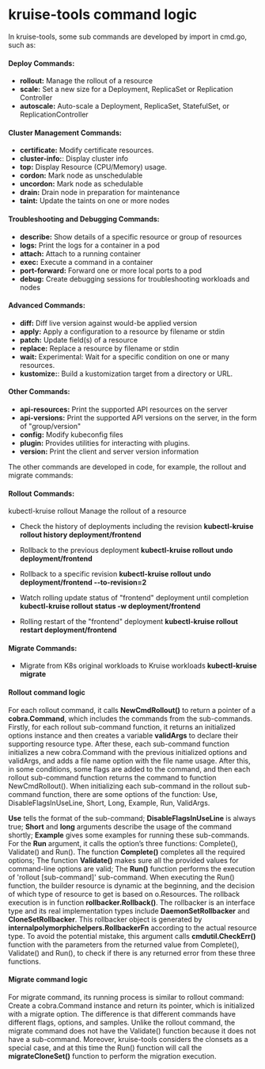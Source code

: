 kruise-tools command logic
===================================
In kruise-tools, some sub commands are developed by import in cmd.go, such as:

#### Deploy Commands:
  * **rollout:** Manage the rollout of a resource
  * **scale:** Set a new size for a Deployment, ReplicaSet or Replication Controller
  * **autoscale:** Auto-scale a Deployment, ReplicaSet, StatefulSet, or ReplicationController

#### Cluster Management Commands:
  * **certificate:** Modify certificate resources.
  * **cluster-info:**: Display cluster info
  * **top:** Display Resource (CPU/Memory) usage.
  * **cordon:** Mark node as unschedulable
  * **uncordon:** Mark node as schedulable
  * **drain:** Drain node in preparation for maintenance
  * **taint:** Update the taints on one or more nodes

#### Troubleshooting and Debugging Commands:
  * **describe:** Show details of a specific resource or group of resources
  * **logs:** Print the logs for a container in a pod
  * **attach:** Attach to a running container
  * **exec:** Execute a command in a container
  * **port-forward:** Forward one or more local ports to a pod
  * **debug:** Create debugging sessions for troubleshooting workloads and nodes

#### Advanced Commands:
  * **diff:** Diff live version against would-be applied version
  * **apply:** Apply a configuration to a resource by filename or stdin
  * **patch:** Update field(s) of a resource
  * **replace:** Replace a resource by filename or stdin
  * **wait:** Experimental: Wait for a specific condition on one or many resources.
  * **kustomize:**: Build a kustomization target from a directory or URL.

#### Other Commands:
  * **api-resources:** Print the supported API resources on the server
  * **api-versions:** Print the supported API versions on the server, in the form of "group/version"
  * **config:** Modify kubeconfig files
  * **plugin:** Provides utilities for interacting with plugins.
  * **version:** Print the client and server version information

The other commands are developed in code, for example, the rollout and migrate commands:

#### Rollout Commands:
kubectl-kruise rollout Manage the rollout of a resource
  * Check the history of deployments including the revision
    **kubectl-kruise rollout history deployment/frontend**

  * Rollback to the previous deployment
    **kubectl-kruise rollout undo deployment/frontend**

  * Rollback to a specific revision
    **kubectl-kruise rollout undo deployment/frontend --to-revision=2**

  * Watch rolling update status of "frontend" deployment until completion
    **kubectl-kruise rollout status -w deployment/frontend**

  * Rolling restart of the "frontend" deployment
    **kubectl-kruise rollout restart deployment/frontend**
 
#### Migrate Commands:
  * Migrate from K8s original workloads to Kruise workloads
  **kubectl-kruise migrate**

#### Rollout command logic
For each rollout command, it calls **NewCmdRollout()** to return a pointer of a **cobra.Command**, which includes the commands from the sub-commands. Firstly, for each rollout sub-command function, it returns an initialized options instance and then creates a variable **validArgs** to declare their supporting resource type. After these, each sub-command function initializes a new cobra.Command with the previous initialized options and validArgs, and adds a file name option with the file name usage. After this, in some conditions, some flags are added to the command, and then each rollout sub-command function returns the command to function NewCmdRollout(). When initializing each sub-command in the rollout sub-command function, there are some options of the function: Use, DisableFlagsInUseLine, Short, Long, Example, Run, ValidArgs.

**Use** tells the format of the sub-command; **DisableFlagsInUseLine** is always true; **Short** and **long** arguments describe the usage of the command shortly; **Example** gives some examples for running these sub-commands. For the **Run** argument, it calls the option’s three functions: Complete(), Validate() and Run(). The function **Complete()** completes all the required options; The function **Validate()** makes sure all the provided values for command-line options are valid; The **Run()** function performs the execution of 'rollout [sub-command]' sub-command. When executing the Run() function, the builder resource is dynamic at the beginning, and the decision of which type of resource to get is based on o.Resources. The rollback execution is in function **rollbacker.Rollback()**. The rollbacker is an interface type and its real implementation types include **DaemonSetRollbacker** and **CloneSetRollbacker**. This rollbacker object is generated by **internalpolymorphichelpers.RollbackerFn** according to the actual resource type. To avoid the potential mistake, this argument calls **cmdutil.CheckErr()** function with the parameters from the returned value from Complete(), Validate() and Run(), to check if there is any returned error from these three functions.

#### Migrate command logic
For migrate command, its running process is similar to rollout command: Create a cobra.Command instance and return its pointer, which is initialized with a migrate option. The difference is that different commands have different flags, options, and samples. Unlike the rollout command, the migrate command does not have the Validate() function because it does not have a sub-command. Moreover, kruise-tools considers the clonsets as a special case, and at this time the Run() function will call the **migrateCloneSet()** function to perform the migration execution.
